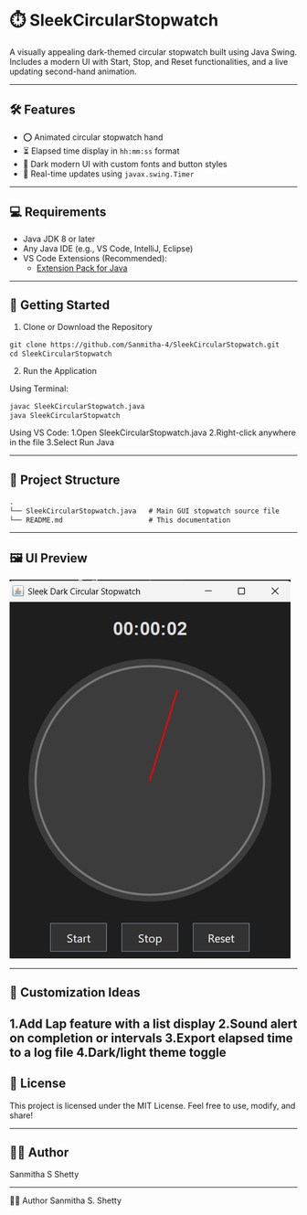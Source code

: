 # ⏱️ SleekCircularStopwatch

A visually appealing dark-themed circular stopwatch built using Java Swing.  
Includes a modern UI with Start, Stop, and Reset functionalities, and a live updating second-hand animation.

---

## 🛠 Features

- ⭕ Animated circular stopwatch hand
- ⏳ Elapsed time display in `hh:mm:ss` format
- 🎨 Dark modern UI with custom fonts and button styles
- 🔁 Real-time updates using `javax.swing.Timer`

---

## 💻 Requirements

- Java JDK 8 or later
- Any Java IDE (e.g., VS Code, IntelliJ, Eclipse)
- VS Code Extensions (Recommended):
  - [Extension Pack for Java](https://marketplace.visualstudio.com/items?itemName=vscjava.vscode-java-pack)

---

##  🚀 Getting Started

 1. Clone or Download the Repository
```
git clone https://github.com/Sanmitha-4/SleekCircularStopwatch.git
cd SleekCircularStopwatch
```
2. Run the Application

Using Terminal:
```
javac SleekCircularStopwatch.java
java SleekCircularStopwatch
```
Using VS Code:
1.Open SleekCircularStopwatch.java
2.Right-click anywhere in the file
3.Select Run Java

---


## 📁 Project Structure
```
.
└── SleekCircularStopwatch.java   # Main GUI stopwatch source file
└── README.md                     # This documentation
```
---

## 🖼️ UI Preview

![Stop Watch Timer](image.png)

---
## 🔧 Customization Ideas

1.Add Lap feature with a list display
2.Sound alert on completion or intervals
3.Export elapsed time to a log file
4.Dark/light theme toggle
---
## 📜 License
This project is licensed under the MIT License.
Feel free to use, modify, and share!

---
## 👩‍💻 Author
Sanmitha S Shetty


---

🙋‍♀️ Author
Sanmitha S. Shetty

